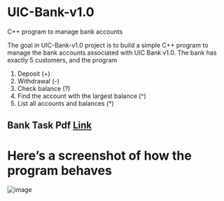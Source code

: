 # UIC-Bank-v1.0
C++ program to manage bank accounts

The goal in UIC-Bank-v1.0 project is to build a simple C++ program to manage the bank accounts associated with UIC Bank v1.0. The bank has exactly 5 customers, and the program
1. Deposit (+)
2. Withdrawal (-)
3. Check balance (?)
4. Find the account with the largest balance (^)
5. List all accounts and balances (*)

## Bank Task Pdf [Link](https://github.com/Hell3oy/UIC-Bank-v1.0/blob/main/bank/Bank%20Task.pdf)

# Here’s a screenshot of how the program behaves

![image](https://user-images.githubusercontent.com/66299492/146941120-d24a0693-7cd6-49ed-8658-6404a096a7ba.png)
